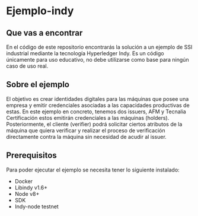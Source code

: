 # Ejemplo-indy
## Que vas a encontrar
En el código de este repositorio encontrarás la solución a un ejemplo de SSI industrial mediante la tecnología Hyperledger Indy. Es un código únicamente para uso educativo, no debe utilizarse como base para ningún caso de uso real.

## Sobre el ejemplo
El objetivo es crear identidades digitales para las máquinas que posee una empresa y emitir credenciales asociadas a las capacidades productivas de estas. En este ejemplo en concreto, tenemos dos issuers, AFM y Tecnalia Certificación estos emitirán credenciales a las máquinas (holders). Posteriormente, el cliente (verifier) podrá solicitar ciertos atributos de la máquina que quiera verificar y realizar el proceso de verificación directamente contra la máquina sin necesidad de acudir al issuer.

## Prerequisitos
Para poder ejecutar el ejemplo se necesita tener lo siguiente instalado:
* Docker
* Libindy v1.6+
* Node v8+
* SDK
* Indy-node testnet


